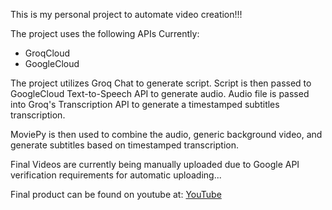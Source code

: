 This is my personal project to automate video creation!!!

The project uses the following APIs Currently:
- GroqCloud 
- GoogleCloud

The project utilizes Groq Chat to generate script. Script is then passed to GoogleCloud Text-to-Speech API to generate audio. Audio file is passed into Groq's Transcription API to generate a timestamped subtitles transcription. 

MoviePy is then used to combine the audio, generic background video, and generate subtitles based on timestamped transcription.

Final Videos are currently being manually uploaded due to Google API verification requirements for automatic uploading...

Final product can be found on youtube at:
[YouTube](https://www.youtube.com/@ScaryStoriesShorts1234/shorts)